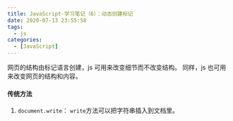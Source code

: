 ```yaml
---
title: JavaScript-学习笔记（6）：动态创建标记
date: 2020-07-13 23:55:58
tags:
  - js
categories:
  - [JavaScript]
---
```


网页的结构由标记语言创建，js 可用来改变细节而不改变结构。
同样，js 也可用来改变网页的结构和内容。

#### 传统方法

1. `document.write`：
   `write`方法可以把字符串插入到文档里。
